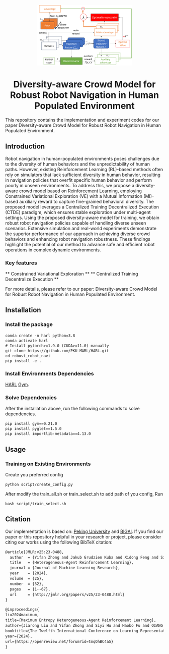 <div align="center">
  <img src="training_diagram.png" width="300px" height="auto"/>
</div>

<h1 align="center"> Diversity-aware Crowd Model for Robust Robot Navigation in Human Populated Environment</h1>

This repository contains the implementation and experiment codes for our paper Diversity-aware Crowd Model for Robust Robot Navigation in Human Populated Environment.
<!-- **official implementation** of **Heterogeneous-Agent Reinforcement Learning (HARL)** algorithms, including **HAPPO**, **HATRPO**, **HAA2C**, **HADDPG**, **HATD3**, **HAD3QN**, and **HASAC**, based on PyTorch. ***HARL algorithms are markedly different from MAPPO in that they are generally applicable to heterogeneous agents and are supported by rigorous theories, often achieving superior performance.*** This repository allows researchers and practitioners to easily reproduce our results on seven challenging benchmarks or apply HARL algorithms to their intended applications. -->



## Introduction

Robot navigation in human-populated environments
poses challenges due to the diversity of human behaviors
and the unpredictability of human paths. However, existing Reinforcement
Learning (RL)-based methods often rely on simulators
that lack sufficient diversity in human behavior, resulting
in navigation policies that overfit specific human behavior and
perform poorly in unseen environments. To address this, we
propose a diversity-aware crowd model based on Reinforcement
Learning, employing Constrained Variational Exploration
(VE) with a Mutual Information (MI)-based auxiliary reward
to capture fine-grained behavioral diversity. The proposed
model leverages a Centralized Training Decentralized Execution
(CTDE) paradigm, which ensures stable exploration under
multi-agent settings. Using the proposed diversity-aware model
for training, we obtain robust robot navigation policies capable
of handling diverse unseen scenarios. Extensive simulation and
real-world experiments demonstrate the superior performance
of our approach in achieving diverse crowd behaviors and
enhancing robot navigation robustness. These findings highlight
the potential of our method to advance safe and efficient robot
operations in complex dynamic environments.

### Key features

<!-- - HARL algorithms achieve coordinated agent updates by employing the *sequential update scheme*, different from the *simultaneous update scheme* utilized by MAPPO and MADDPG.
- HARL algorithms enjoy theoretical guarantees of **monotonic improvement** and **convergence to equilibrium**, ensuring their efficacy in promoting cooperative behavior among agents.
- Both on-policy and off-policy HARL algorithms, exemplified by **HAPPO** and **HASAC** respectively, demonstrate superior performance across a wide range of benchmarks.

The following figure is an illustration of the *sequential update scheme*
<div align="center">
  <img src="./assets/maad_sus_8_20_have_white_background.jpg" width="100%"/>
</div>
-->
** Constrained Variational Exploration **
** Centralized Training Decentralize Execution **

For more details, please refer to our paper: Diversity-aware Crowd Model for Robust Robot Navigation in Human Populated Environment.


## Installation

### Install the package

```shell
conda create -n harl python=3.8
conda activate harl
# Install pytorch>=1.9.0 (CUDA>=11.0) manually
git clone https://github.com/PKU-MARL/HARL.git
cd robust_robot_navi
pip install -e .
```



### Install Environments Dependencies
[HARL](https://github.com/PKU-MARL/HARL)
[Gym](https://www.gymlibrary.dev/).


### Solve Dependencies

After the installation above, run the following commands to solve dependencies.

```shell
pip install gym==0.21.0
pip install pyglet==1.5.0
pip install importlib-metadata==4.13.0
```



## Usage

### Training on Existing Environments
Create you preferred config 
```shell
python script/create_config.py
```
After modify the train_all.sh or train_select.sh to add path of you config,
Run
```shell
bash script/train_select.sh
```

## Citation

Our implementation is based on:
[Peking University](https://www.pku.edu.cn//) and [BIGAI](https://www.bigai.ai/). If you find our paper or this repository helpful in your research or project, please consider citing our works using the following BibTeX citation:

```tex
@article{JMLR:v25:23-0488,
  author  = {Yifan Zhong and Jakub Grudzien Kuba and Xidong Feng and Siyi Hu and Jiaming Ji and Yaodong Yang},
  title   = {Heterogeneous-Agent Reinforcement Learning},
  journal = {Journal of Machine Learning Research},
  year    = {2024},
  volume  = {25},
  number  = {32},
  pages   = {1--67},
  url     = {http://jmlr.org/papers/v25/23-0488.html}
}
```

```tex
@inproceedings{
liu2024maximum,
title={Maximum Entropy Heterogeneous-Agent Reinforcement Learning},
author={Jiarong Liu and Yifan Zhong and Siyi Hu and Haobo Fu and QIANG FU and Xiaojun Chang and Yaodong Yang},
booktitle={The Twelfth International Conference on Learning Representations},
year={2024},
url={https://openreview.net/forum?id=tmqOhBC4a5}
}
```
